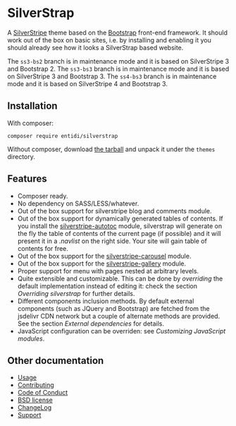 SilverStrap
===========

A [SilverStripe](http://www.silverstripe.org/) theme based on the
[Bootstrap](http://getbootstrap.com/) front-end framework. It should
work out of the box on basic sites, i.e. by installing and enabling it you
should already see how it looks a SilverStrap based website.

The `ss3-bs2` branch is in maintenance mode and it is based on
SilverStripe 3 and Bootstrap 2.
The `ss3-bs3` branch is in maintenance mode and it is based on
SilverStripe 3 and Bootstrap 3.
The `ss4-bs3` branch is in maintenance mode and it is based on
SilverStripe 4 and Bootstrap 3.

Installation
------------

With composer:

    composer require entidi/silverstrap

Without composer, download [the tarball](https://github.com/ntd/silverstrap/releases)
and unpack it under the `themes` directory.

Features
--------

* Composer ready.
* No dependency on SASS/LESS/whatever.
* Out of the box support for silverstripe blog and comments module.
* Out of the box support for dynamically generated tables of contents.
  If you install the [silverstripe-autotoc](http://dev.entidi.com/p/silverstripe-autotoc/)
  module, silverstrap will generate on the fly the table of contents of
  the current page (if possible) and it will present it in a _.navlist_
  on the right side. Your site will gain table of contents for free.
* Out of the box support for the
  [silverstripe-carousel](http://dev.entidi.com/p/silverstripe-carousel/)
  module.
* Out of the box support for the
  [silverstripe-gallery](http://dev.entidi.com/p/silverstripe-gallery/)
  module.
* Proper support for menu with pages nested at arbitrary levels.
* Quite extensible and customizable. This can be done by _overriding_
  the default implementation instead of editing it: check the section
  *Overriding silverstrap* for further details.
* Different components inclusion methods. By default external components
  (such as JQuery and Bootstrap) are fetched from the jsdelivr CDN
  network but a couple of alternate methods are provided. See the
  section *External dependencies* for details.
* JavaScript configuration can be overriden: see *Customizing JavaScript
  modules*.


Other documentation
-------------------

* [Usage](docs/en/usage.md)
* [Contributing](CONTRIBUTING.md)
* [Code of Conduct](https://docs.silverstripe.org/en/contributing/code_of_conduct)
* [BSD license](LICENSE.md)
* [ChangeLog](CHANGELOG.md)
* [Support](docs/en/support.md)
